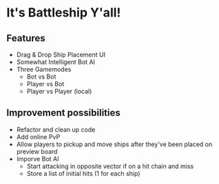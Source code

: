 # It's Battleship Y'all!

## Features

- Drag & Drop Ship Placement UI
- Somewhat Intelligent Bot AI
- Three Gamemodes
  - Bot vs Bot
  - Player vs Bot
  - Player vs Player (local)

## Improvement possibilities

- Refactor and clean up code
- Add online PvP
- Allow players to pickup and move ships after they've been placed on preview board
- Imporve Bot AI
  - Start attacking in opposite vector if on a hit chain and miss
  - Store a list of initial hits (1 for each ship)
